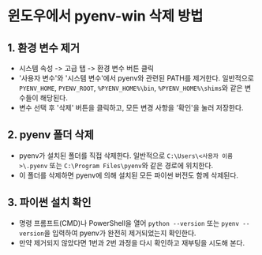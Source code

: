 # 윈도우에서 pyenv-win 삭제 방법

## 1. 환경 변수 제거

- 시스템 속성 -> 고급 탭 -> 환경 변수 버튼 클릭
- '사용자 변수'와 '시스템 변수'에서 pyenv와 관련된 PATH를 제거한다. 일반적으로 `PYENV_HOME`, `PYENV_ROOT`, `%PYENV_HOME%\bin`, `%PYENV_HOME%\shims`와 같은 변수들이 해당된다.
- 변수 선택 후 '삭제' 버튼을 클릭하고, 모든 변경 사항을 '확인'을 눌러 저장한다.

## 2. pyenv 폴더 삭제

- pyenv가 설치된 폴더를 직접 삭제한다. 일반적으로 `C:\Users\<사용자 이름>\.pyenv` 또는 `C:\Program Files\pyenv`와 같은 경로에 위치한다.
- 이 폴더를 삭제하면 pyenv에 의해 설치된 모든 파이썬 버전도 함께 삭제된다.

## 3. 파이썬 설치 확인

- 명령 프롬프트(CMD)나 PowerShell을 열어 `python --version` 또는 `pyenv --version`을 입력하여 pyenv가 완전히 제거되었는지 확인한다.
- 만약 제거되지 않았다면 1번과 2번 과정을 다시 확인하고 재부팅을 시도해 본다.
